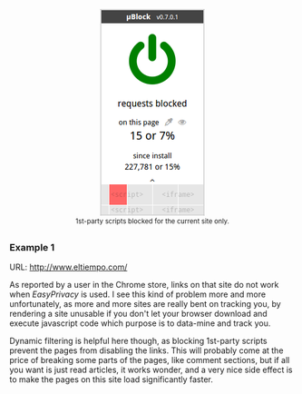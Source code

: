 <p align="center"><img src="https://raw.githubusercontent.com/gorhill/uBlock/master/doc/img/dynamic-filtering-5.png" /><br><sup>1st-party scripts blocked for the current site only.</sup></p>

### Example 1

URL: <http://www.eltiempo.com/>

As reported by a user in the Chrome store, links on that site do not work when _EasyPrivacy_ is used. I see this kind of problem more and more unfortunately, as more and more sites are really bent on tracking you, by rendering a site unusable if you don't let your browser download and execute javascript code which purpose is to data-mine and track you.

Dynamic filtering is helpful here though, as blocking 1st-party scripts prevent the pages from disabling the links. This will probably come at the price of breaking some parts of the pages, like comment sections, but if all you want is just read articles, it works wonder, and a very nice side effect is to make the pages on this site load significantly faster.